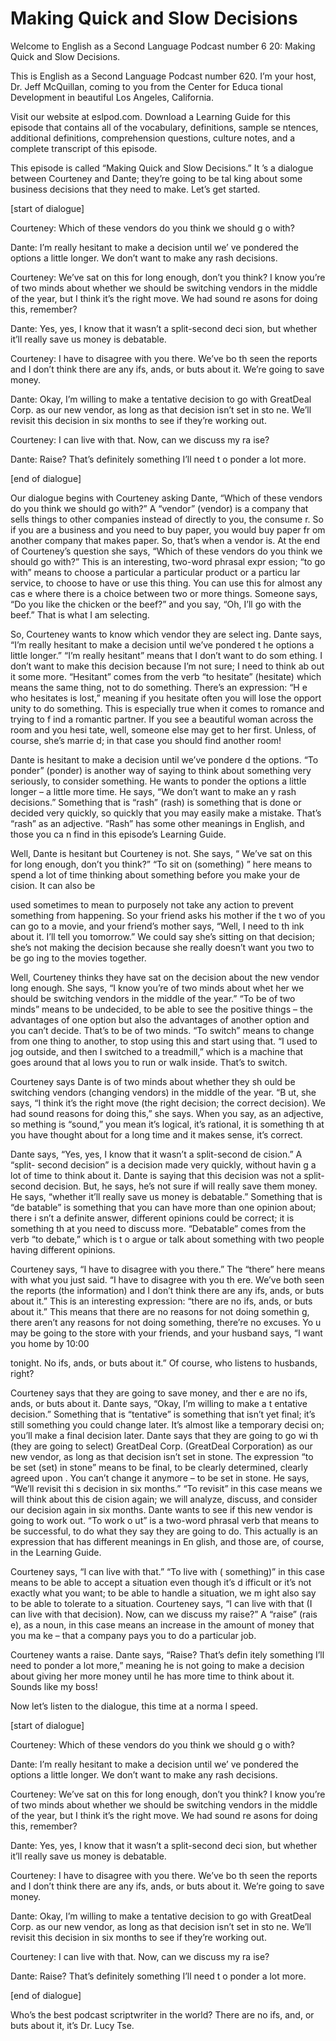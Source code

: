 # Making Quick and Slow Decisions

Welcome to English as a Second Language Podcast number 6 20: Making Quick and Slow Decisions.

This is English as a Second Language Podcast number 620.  I’m your host, Dr. Jeff McQuillan, coming to you from the Center for Educa tional Development in beautiful Los Angeles, California.

Visit our website at eslpod.com.  Download a Learning Guide for this episode that contains all of the vocabulary, definitions, sample se ntences, additional definitions, comprehension questions, culture notes, and a  complete transcript of this episode.

This episode is called “Making Quick and Slow Decisions.”  It ’s a dialogue between Courteney and Dante; they’re going to be tal king about some business decisions that they need to make.  Let’s get started.

[start of dialogue]

Courteney:  Which of these vendors do you think we should g o with?

Dante:  I’m really hesitant to make a decision until we’ ve pondered the options a little longer.  We don’t want to make any rash decisions.

Courteney:  We’ve sat on this for long enough, don’t you  think?  I know you’re of two minds about whether we should be switching vendors in  the middle of the year, but I think it’s the right move.  We had sound re asons for doing this, remember?

Dante:  Yes, yes, I know that it wasn’t a split-second deci sion, but whether it’ll really save us money is debatable.

Courteney:  I have to disagree with you there.  We’ve bo th seen the reports and I don’t think there are any ifs, ands, or buts about it.  We’re going to save money.

Dante:  Okay, I’m willing to make a tentative decision to  go with GreatDeal Corp. as our new vendor, as long as that decision isn’t set in sto ne.  We’ll revisit this decision in six months to see if they’re working out.

Courteney:  I can live with that.  Now, can we discuss my ra ise?

 Dante:  Raise?  That’s definitely something I’ll need t o ponder a lot more.

[end of dialogue]

Our dialogue begins with Courteney asking Dante, “Which of these vendors do you think we should go with?”  A “vendor” (vendor) is a  company that sells things to other companies instead of directly to you, the consume r.  So if you are a business and you need to buy paper, you would buy paper fr om another company that makes paper.  So, that’s when a vendor is.  At the end of Courteney’s question she says, “Which of these vendors do you  think we should go with?”  This is an interesting, two-word phrasal expr ession; “to go with” means to choose a particular a particular product or a particu lar service, to choose to have or use this thing.  You can use this for almost any cas e where there is a choice between two or more things.  Someone says, “Do you  like the chicken or the beef?” and you say, “Oh, I’ll go with the beef.”  That is what I am selecting.

So, Courteney wants to know which vendor they are select ing.  Dante says, “I’m really hesitant to make a decision until we’ve pondered t he options a little longer.” “I’m really hesitant” means that I don’t want to do som ething.  I don’t want to make this decision because I’m not sure; I need to think ab out it some more. “Hesitant” comes from the verb “to hesitate” (hesitate) which means the same thing, not to do something.  There’s an expression: “H e who hesitates is lost,” meaning if you hesitate often you will lose the opport unity to do something.  This is especially true when it comes to romance and trying to f ind a romantic partner. If you see a beautiful woman across the room and you hesi tate, well, someone else may get to her first.  Unless, of course, she’s marrie d; in that case you should find another room!

Dante is hesitant to make a decision until we’ve pondere d the options.  “To ponder” (ponder) is another way of saying to think about  something very seriously, to consider something.  He wants to ponder the  options a little longer – a little more time.  He says, “We don’t want to make an y rash decisions.” Something that is “rash” (rash) is something that is done  or decided very quickly, so quickly that you may easily make a mistake.  That’s “rash”  as an adjective. “Rash” has some other meanings in English, and those you ca n find in this episode’s Learning Guide.

Well, Dante is hesitant but Courteney is not.  She says, “ We’ve sat on this for long enough, don’t you think?”  “To sit on (something) ” here means to spend a lot of time thinking about something before you make your de cision.  It can also be

 used sometimes to mean to purposely not take any action to  prevent something from happening.  So your friend asks his mother if the t wo of you can go to a movie, and your friend’s mother says, “Well, I need to th ink about it.  I’ll tell you tomorrow.”  We could say she’s sitting on that decision; she’s not making the decision because she really doesn’t want you two to be go ing to the movies together.

Well, Courteney thinks they have sat on the decision about  the new vendor long enough.  She says, “I know you’re of two minds about whet her we should be switching vendors in the middle of the year.”  “To be of two minds” means to be undecided, to be able to see the positive things – the advantages of one option but also the advantages of another option and you can’t decide.  That’s to be of two minds.  “To switch” means to change from one thing to another, to stop using this and start using that.  “I used to jog outside, and then I switched to a treadmill,” which is a machine that goes around that al lows you to run or walk inside.  That’s to switch.

Courteney says Dante is of two minds about whether they sh ould be switching vendors (changing vendors) in the middle of the year.  “B ut, she says, “I think it’s the right move (the right decision; the correct decision).   We had sound reasons for doing this,” she says.  When you say, as an adjective, so mething is “sound,” you mean it’s logical, it’s rational, it is something th at you have thought about for a long time and it makes sense, it’s correct.

Dante says, “Yes, yes, I know that it wasn’t a split-second de cision.”  A “split- second decision” is a decision made very quickly, without havin g a lot of time to think about it.  Dante is saying that this decision was not  a split-second decision. But, he says, he’s not sure if will really save them money.  He says, “whether it’ll really save us money is debatable.”  Something that is “de batable” is something that you can have more than one opinion about; there i sn’t a definite answer, different opinions could be correct; it is something th at you need to discuss more. “Debatable” comes from the verb “to debate,” which is t o argue or talk about something with two people having different opinions.

Courteney says, “I have to disagree with you there.”  The  “there” here means with what you just said.  “I have to disagree with you th ere.  We’ve both seen the reports (the information) and I don’t think there are any ifs, ands, or buts about it.” This is an interesting expression: “there are no ifs, ands,  or buts about it.”  This means that there are no reasons for not doing somethin g, there aren’t any reasons for not doing something, there’re no excuses.  Yo u may be going to the store with your friends, and your husband says, “I want you  home by 10:00

 tonight.  No ifs, ands, or buts about it.”  Of course, who listens to husbands, right?

Courteney says that they are going to save money, and ther e are no ifs, ands, or buts about it.  Dante says, “Okay, I’m willing to make a t entative decision.” Something that is “tentative” is something that isn’t yet  final; it’s still something you could change later.  It’s almost like a temporary decisi on; you’ll make a final decision later.  Dante says that they are going to go wi th (they are going to select) GreatDeal Corp. (GreatDeal Corporation) as our  new vendor, as long as that decision isn’t set in stone.  The expression “to be set (set) in stone” means to be final, to be clearly determined, clearly agreed upon .  You can’t change it anymore – to be set in stone.  He says, “We’ll revisit thi s decision in six months.” “To revisit” in this case means we will think about this de cision again; we will analyze, discuss, and consider our decision again in six months.   Dante wants to see if this new vendor is going to work out.  “To work o ut” is a two-word phrasal verb that means to be successful, to do what they say they are going to do.  This actually is an expression that has different meanings in En glish, and those are, of course, in the Learning Guide.

Courteney says, “I can live with that.”  “To live with ( something)” in this case means to be able to accept a situation even though it’s d ifficult or it’s not exactly what you want; to be able to handle a situation, we m ight also say to be able to tolerate to a situation.  Courteney says, “I can live with  that (I can live with that decision).  Now, can we discuss my raise?”  A “raise” (rais e), as a noun, in this case means an increase in the amount of money that you ma ke – that a company pays you to do a particular job.

Courteney wants a raise.  Dante says, “Raise?  That’s defin itely something I’ll need to ponder a lot more,” meaning he is not going to make a decision about giving her more money until he has more time to think about it.  Sounds like my boss!

Now let’s listen to the dialogue, this time at a norma l speed.

[start of dialogue]

Courteney:  Which of these vendors do you think we should g o with?

Dante:  I’m really hesitant to make a decision until we’ ve pondered the options a little longer.  We don’t want to make any rash decisions.

 Courteney:  We’ve sat on this for long enough, don’t you  think?  I know you’re of two minds about whether we should be switching vendors in  the middle of the year, but I think it’s the right move.  We had sound re asons for doing this, remember?

Dante:  Yes, yes, I know that it wasn’t a split-second deci sion, but whether it’ll really save us money is debatable.

Courteney:  I have to disagree with you there.  We’ve bo th seen the reports and I don’t think there are any ifs, ands, or buts about it.  We’re going to save money.

Dante:  Okay, I’m willing to make a tentative decision to  go with GreatDeal Corp. as our new vendor, as long as that decision isn’t set in sto ne.  We’ll revisit this decision in six months to see if they’re working out.

Courteney:  I can live with that.  Now, can we discuss my ra ise?

Dante:  Raise?  That’s definitely something I’ll need t o ponder a lot more.

[end of dialogue]

Who’s the best podcast scriptwriter in the world?  There  are no ifs, and, or buts about it, it’s Dr. Lucy Tse.





